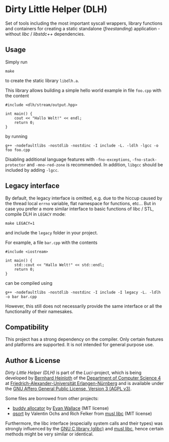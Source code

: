 Dirty Little Helper (DLH)
=========================

Set of tools including the most important syscall wrappers, library functions and containers for creating a static standalone (*freestanding*) application - without *libc* / *libstdc++* dependencies.


Usage
-----

Simply run

    make

to create the static library `libdlh.a`.

This library allows building a simple hello world example in file `foo.cpp` with the content

    #include <dlh/stream/output.hpp>
    
    int main() {
        cout << "Hallo Welt!" << endl;
        return 0;
    }

by running

    g++ -nodefaultlibs -nostdlib -nostdinc -I include -L. -ldlh -lgcc -o foo foo.cpp

Disabling additional language features with `-fno-exceptions`, `-fno-stack-protector` and `-mno-red-zone` is recommended.
In addition, `libgcc` should be included by adding `-lgcc`.


Legacy interface
----------------

By default, the legacy interface is omitted, e.g. due to the hiccup caused by the thread local `errno` variable, flat namespace for functions, etc...
But in case you prefer a more similar interface to basic functions of libc / STL, compile DLH in `LEGACY` mode:

    make LEGACY=1

and include the `legacy` folder in your project.

For example, a file `bar.cpp` with the contents

    #include <iostream>
    
    int main() {
        std::cout << "Hallo Welt!" << std::endl;
        return 0;
    }

can be compiled using

    g++ -nodefaultlibs -nostdlib -nostdinc -I include -I legacy -L. -ldlh -o bar bar.cpp

However, this still does not necessarily provide the same interface or all the functionality of their namesakes.


Compatibility
-------------

This project has a strong dependency on the compiler.
Only certain features and platforms are supported.
It is not intended for general purpose use.


Author & License
----------------

*Dirty Little Helper (DLH)* is part of the *Luci*-project, which is being developed by [Bernhard Heinloth](https://sys.cs.fau.de/person/heinloth) of the [Department of Computer Science 4](https://sys.cs.fau.de/) at [Friedrich-Alexander-Universität Erlangen-Nürnberg](https://www.fau.eu/) and is available under the [GNU Affero General Public License, Version 3 (AGPL v3)](LICENSE.md).

Some files are borrowed from other projects:

  * [buddy allocator](src/alloc_buddy.hpp) by [Evan Wallace](https://github.com/evanw/buddy-malloc) (MIT license)
  * [qsort](src/libc/stdlib_qsort.cpp) by Valentin Ochs and Rich Felker from [musl libc](https://musl.libc.org/) (MIT license)

Furthermore, the libc interface (especially system calls and their types) was strongly influenced by the [GNU C library (glibc)](https://www.gnu.org/software/libc/) and [musl libc](https://musl.libc.org/), hence certain methods might be very similar or identical.
